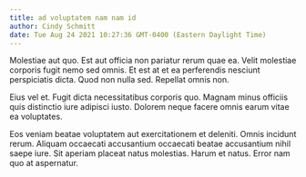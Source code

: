 ```yaml
---
title: ad voluptatem nam nam id
author: Cindy Schmitt
date: Tue Aug 24 2021 10:27:36 GMT-0400 (Eastern Daylight Time)
---
```

Molestiae aut quo. Est aut officia non pariatur rerum quae ea. Velit molestiae corporis fugit nemo sed omnis. Et est at et ea perferendis nesciunt perspiciatis dicta. Quod non nulla sed. Repellat omnis non.

 Eius vel et. Fugit dicta necessitatibus corporis quo. Magnam minus officiis quis distinctio iure adipisci iusto. Dolorem neque facere omnis earum vitae ea voluptates.

 Eos veniam beatae voluptatem aut exercitationem et deleniti. Omnis incidunt rerum. Aliquam occaecati accusantium occaecati beatae accusantium nihil saepe iure. Sit aperiam placeat natus molestias. Harum et natus. Error nam quo at aspernatur.